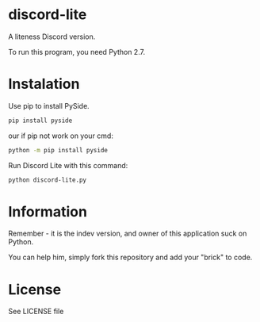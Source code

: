 # discord-lite
A liteness Discord version.

To run this program, you need Python 2.7.
# Instalation
Use pip to install PySide.

```bash
pip install pyside
```

our if pip not work on your cmd:

```bash
python -m pip install pyside
```

Run Discord Lite with this command:

```bash
python discord-lite.py
```

# Information
Remember - it is the indev version, and owner of this application suck on Python.

You can help him, simply fork this repository and add your "brick" to code.

# License
See LICENSE file
